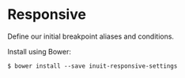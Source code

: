 # Responsive

Define our initial breakpoint aliases and conditions.

Install using Bower:

    $ bower install --save inuit-responsive-settings
